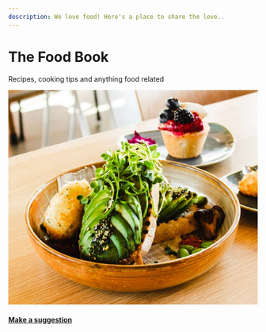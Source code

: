 ```yaml
---
description: We love food! Here's a place to share the love..
---
```


# The Food Book

Recipes, cooking tips and anything food related

![Photo by Louis Hansel on Unsplash](.gitbook/assets/louis-hansel-xsj1mizngqs-unsplash.jpg)

#### [Make a suggestion](https://github.com/sarasrking/the_food_book_sandbox/issues)


